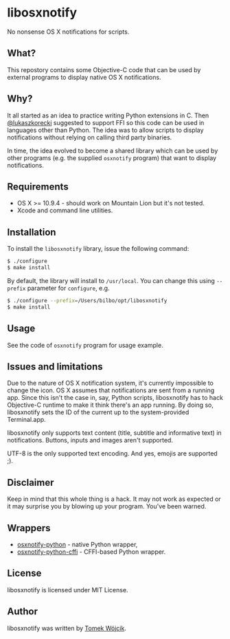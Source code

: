 # libosxnotify

No nonsense OS X notifications for scripts.

## What?

This repostory contains some Objective-C code that can be used by external
programs to display native OS X notifications.

## Why?

It all started as an idea to practice writing Python extensions in C. Then
[@lukaszkorecki](https://github.com/lukaszkorecki) suggested to support FFI
so this code can be used in languages other than Python. The idea was to allow
scripts to display notifications without relying on calling third party
binaries.

In time, the idea evolved to become a shared library which can be used by other
programs (e.g. the supplied `osxnotify` program) that want to display
notifications.

## Requirements

* OS X >= 10.9.4 - should work on Mountain Lion but it's not tested.
* Xcode and command line utilities.

## Installation

To install the `libosxnotify` library, issue the following command:

```sh
$ ./configure
$ make install
```

By default, the library will install to `/usr/local`. You can change this using
`--prefix` parameter for `configure`, e.g. 

```sh
$ ./configure --prefix=/Users/bilbo/opt/libosxnotify
$ make install
```

## Usage

See the code of `osxnotify` program for usage example.

## Issues and limitations

Due to the nature of OS X notification system, it's currently impossible to
change the icon. OS X assumes that notifications are sent from a running app.
Since this isn't the case in, say, Python scripts, libosxnotify has to hack
Objective-C runtime to make it think there's an app running. By doing so,
libosxnotify sets the ID of the current up to the system-provided Terminal.app.

libosxnotify only supports text content (title, subtitle and informative text)
in notifications. Buttons, inputs and images aren't supported.

UTF-8 is the only supported text encoding. And yes, emojis are supported ;).

## Disclaimer

Keep in mind that this whole thing is a hack. It may not work as expected or it
may surprise you by blowing up your program. You've been warned.

## Wrappers

* [osxnotify-python](https://github.com/tomekwojcik/osxnotify-python) - native Python wrapper,
* [osxnotify-python-cffi](https://github.com/tomekwojcik/osxnotify-python-cffi) - CFFI-based Python wrapper.

## License

libosxnotify is licensed under MIT License.

## Author

libosxnotify was written by [Tomek Wójcik](http://www.tomekwojcik.com/).
